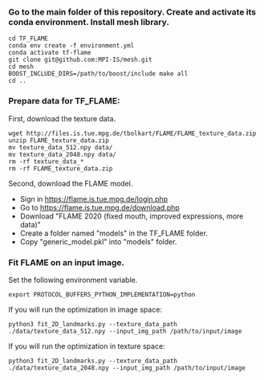 ### Go to the main folder of this repository. Create and activate its conda environment. Install mesh library.

```
cd TF_FLAME
conda env create -f environment.yml
conda activate tf-flame
git clone git@github.com:MPI-IS/mesh.git
cd mesh
BOOST_INCLUDE_DIRS=/path/to/boost/include make all
cd ..
```

### Prepare data for TF_FLAME:

First, download the texture data.
```
wget http://files.is.tue.mpg.de/tbolkart/FLAME/FLAME_texture_data.zip
unzip FLAME_texture_data.zip
mv texture_data_512.npy data/
mv texture_data_2048.npy data/
rm -rf texture_data_*
rm -rf FLAME_texture_data.zip
```

Second, download the FLAME model.
- Sign in https://flame.is.tue.mpg.de/login.php
- Go to https://flame.is.tue.mpg.de/download.php
- Download "FLAME 2020 (fixed mouth, improved expressions, more data)"
- Create a folder named "models" in the TF_FLAME folder.
- Copy "generic_model.pkl" into "models" folder.

### Fit FLAME on an input image.
Set the following environment variable.
```
export PROTOCOL_BUFFERS_PYTHON_IMPLEMENTATION=python
```

If you will run the optimization in image space:
```
python3 fit_2D_landmarks.py --texture_data_path ./data/texture_data_512.npy --input_img_path /path/to/input/image
```

If you will run the optimization in texture space:
```
python3 fit_2D_landmarks.py --texture_data_path ./data/texture_data_2048.npy --input_img_path /path/to/input/image
```